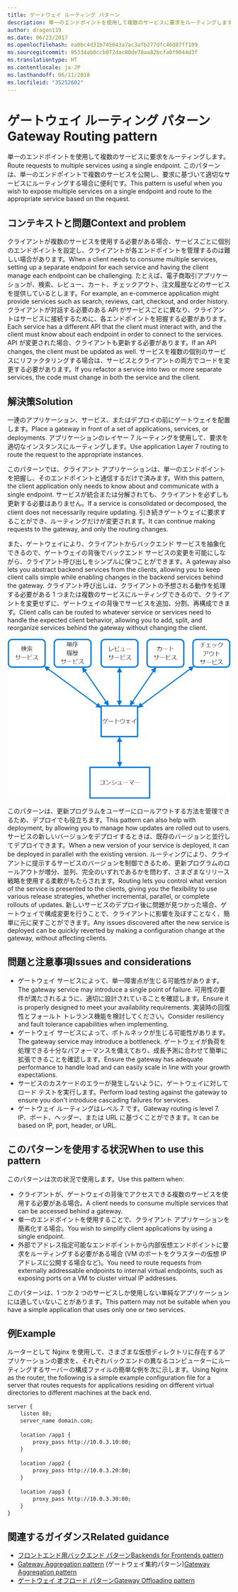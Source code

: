 ```yaml
---
title: ゲートウェイ ルーティング パターン
description: 単一のエンドポイントを使用して複数のサービスに要求をルーティングします。
author: dragon119
ms.date: 06/23/2017
ms.openlocfilehash: ea0bc4d31b745043a7ac3afb277dfc46d87ff109
ms.sourcegitcommit: 85334ab0ccb072dac80de78aa82bcfa0f0044d3f
ms.translationtype: HT
ms.contentlocale: ja-JP
ms.lasthandoff: 06/11/2018
ms.locfileid: "35252602"
---
```

# <a name="gateway-routing-pattern"></a><span data-ttu-id="43abe-103">ゲートウェイ ルーティング パターン</span><span class="sxs-lookup"><span data-stu-id="43abe-103">Gateway Routing pattern</span></span>

<span data-ttu-id="43abe-104">単一のエンドポイントを使用して複数のサービスに要求をルーティングします。</span><span class="sxs-lookup"><span data-stu-id="43abe-104">Route requests to multiple services using a single endpoint.</span></span> <span data-ttu-id="43abe-105">このパターンは、単一のエンドポイントで複数のサービスを公開し、要求に基づいて適切なサービスにルーティングする場合に便利です。</span><span class="sxs-lookup"><span data-stu-id="43abe-105">This pattern is useful when you wish to expose multiple services on a single endpoint and route to the appropriate service based on the request.</span></span>

## <a name="context-and-problem"></a><span data-ttu-id="43abe-106">コンテキストと問題</span><span class="sxs-lookup"><span data-stu-id="43abe-106">Context and problem</span></span>

<span data-ttu-id="43abe-107">クライアントが複数のサービスを使用する必要がある場合、サービスごとに個別のエンドポイントを設定し、クライアントが各エンドポイントを管理するのは難しい場合があります。</span><span class="sxs-lookup"><span data-stu-id="43abe-107">When a client needs to consume multiple services, setting up a separate endpoint for each service and having the client manage each endpoint can be challenging.</span></span> <span data-ttu-id="43abe-108">たとえば、電子商取引アプリケーションが、検索、レビュー、カート、チェックアウト、注文履歴などのサービスを提供しているとします。</span><span class="sxs-lookup"><span data-stu-id="43abe-108">For example, an e-commerce application might provide services such as search, reviews, cart, checkout, and order history.</span></span> <span data-ttu-id="43abe-109">クライアントが対話する必要のある API がサービスごとに異なり、クライアントはサービスに接続するために、各エンドポイントを把握する必要があります。</span><span class="sxs-lookup"><span data-stu-id="43abe-109">Each service has a different API that the client must interact with, and the client must know about each endpoint in order to connect to the services.</span></span> <span data-ttu-id="43abe-110">API が変更された場合、クライアントも更新する必要があります。</span><span class="sxs-lookup"><span data-stu-id="43abe-110">If an API changes, the client must be updated as well.</span></span> <span data-ttu-id="43abe-111">サービスを複数の個別のサービスにリファクタリングする場合は、サービスとクライアントの両方でコードを変更する必要があります。</span><span class="sxs-lookup"><span data-stu-id="43abe-111">If you refactor a service into two or more separate services, the code must change in both the service and the client.</span></span>

## <a name="solution"></a><span data-ttu-id="43abe-112">解決策</span><span class="sxs-lookup"><span data-stu-id="43abe-112">Solution</span></span>

<span data-ttu-id="43abe-113">一連のアプリケーション、サービス、またはデプロイの前にゲートウェイを配置します。</span><span class="sxs-lookup"><span data-stu-id="43abe-113">Place a gateway in front of a set of applications, services, or deployments.</span></span> <span data-ttu-id="43abe-114">アプリケーションのレイヤー 7 ルーティングを使用して、要求を適切なインスタンスにルーティングします。</span><span class="sxs-lookup"><span data-stu-id="43abe-114">Use application Layer 7 routing to route the request to the appropriate instances.</span></span>

<span data-ttu-id="43abe-115">このパターンでは、クライアント アプリケーションは、単一のエンドポイントを把握し、そのエンドポイントと通信するだけで済みます。</span><span class="sxs-lookup"><span data-stu-id="43abe-115">With this pattern, the client application only needs to know about and communicate with a single endpoint.</span></span> <span data-ttu-id="43abe-116">サービスが統合または分解されても、クライアントを必ずしも更新する必要はありません。</span><span class="sxs-lookup"><span data-stu-id="43abe-116">If a service is consolidated or decomposed, the client does not necessarily require updating.</span></span> <span data-ttu-id="43abe-117">引き続きゲートウェイに要求することができ、ルーティングだけが変更されます。</span><span class="sxs-lookup"><span data-stu-id="43abe-117">It can continue making requests to the gateway, and only the routing changes.</span></span>

<span data-ttu-id="43abe-118">また、ゲートウェイにより、クライアントからバックエンド サービスを抽象化できるので、ゲートウェイの背後でバックエンド サービスの変更を可能にしながら、クライアント呼び出しをシンプルに保つことができます。</span><span class="sxs-lookup"><span data-stu-id="43abe-118">A gateway also lets you abstract backend services from the clients, allowing you to keep client calls simple while enabling changes in the backend services behind the gateway.</span></span> <span data-ttu-id="43abe-119">クライアント呼び出しは、クライアントの予想される動作を処理する必要がある 1 つまたは複数のサービスにルーティングできるので、クライアントを変更せずに、ゲートウェイの背後でサービスを追加、分割、再構成できます。</span><span class="sxs-lookup"><span data-stu-id="43abe-119">Client calls can be routed to whatever service or services need to handle the expected client behavior, allowing you to add, split, and reorganize services behind the gateway without changing the client.</span></span>

![](./_images/gateway-routing.png)
 
<span data-ttu-id="43abe-120">このパターンは、更新プログラムをユーザーにロールアウトする方法を管理できるため、デプロイでも役立ちます。</span><span class="sxs-lookup"><span data-stu-id="43abe-120">This pattern can also help with deployment, by allowing you to manage how updates are rolled out to users.</span></span> <span data-ttu-id="43abe-121">サービスの新しいバージョンをデプロイするときは、既存のバージョンと並行してデプロイできます。</span><span class="sxs-lookup"><span data-stu-id="43abe-121">When a new version of your service is deployed, it can be deployed in parallel with the existing version.</span></span> <span data-ttu-id="43abe-122">ルーティングにより、クライアントに提示するサービスのバージョンを制御できるため、更新プログラムのロールアウトが増分、並列、完全のいずれであるかを問わず、さまざまなリリース戦略を使用する柔軟がもたらされます。</span><span class="sxs-lookup"><span data-stu-id="43abe-122">Routing lets you control what version of the service is presented to the clients, giving you the flexibility to use various release strategies, whether incremental, parallel, or complete rollouts of updates.</span></span> <span data-ttu-id="43abe-123">新しいサービスのデプロイ後に問題が見つかった場合、ゲートウェイで構成変更を行うことで、クライアントに影響を及ぼすことなく、簡単に元に戻すことができます。</span><span class="sxs-lookup"><span data-stu-id="43abe-123">Any issues discovered after the new service is deployed can be quickly reverted by making a configuration change at the gateway, without affecting clients.</span></span>

## <a name="issues-and-considerations"></a><span data-ttu-id="43abe-124">問題と注意事項</span><span class="sxs-lookup"><span data-stu-id="43abe-124">Issues and considerations</span></span>

- <span data-ttu-id="43abe-125">ゲートウェイ サービスによって、単一障害点が生じる可能性があります。</span><span class="sxs-lookup"><span data-stu-id="43abe-125">The gateway service may introduce a single point of failure.</span></span> <span data-ttu-id="43abe-126">可用性の要件が満たされるように、適切に設計されていることを確認します。</span><span class="sxs-lookup"><span data-stu-id="43abe-126">Ensure it is properly designed to meet your availability requirements.</span></span> <span data-ttu-id="43abe-127">実装時の回復性とフォールト トレランス機能を検討してください。</span><span class="sxs-lookup"><span data-stu-id="43abe-127">Consider resiliency and fault tolerance capabilities when implementing.</span></span>
- <span data-ttu-id="43abe-128">ゲートウェイ サービスによって、ボトルネックが生じる可能性があります。</span><span class="sxs-lookup"><span data-stu-id="43abe-128">The gateway service may introduce a bottleneck.</span></span> <span data-ttu-id="43abe-129">ゲートウェイが負荷を処理できる十分なパフォーマンスを備えており、成長予測に合わせて簡単に拡張できることを確認します。</span><span class="sxs-lookup"><span data-stu-id="43abe-129">Ensure the gateway has adequate performance to handle load and can easily scale in line with your growth expectations.</span></span>
- <span data-ttu-id="43abe-130">サービスのカスケードのエラーが発生しないように、ゲートウェイに対してロード テストを実行します。</span><span class="sxs-lookup"><span data-stu-id="43abe-130">Perform load testing against the gateway to ensure you don't introduce cascading failures for services.</span></span>
- <span data-ttu-id="43abe-131">ゲートウェイ ルーティングはレベル 7 です。</span><span class="sxs-lookup"><span data-stu-id="43abe-131">Gateway routing is level 7.</span></span> <span data-ttu-id="43abe-132">IP、ポート、ヘッダー、または URL に基づくことができます。</span><span class="sxs-lookup"><span data-stu-id="43abe-132">It can be based on IP, port, header, or URL.</span></span>

## <a name="when-to-use-this-pattern"></a><span data-ttu-id="43abe-133">このパターンを使用する状況</span><span class="sxs-lookup"><span data-stu-id="43abe-133">When to use this pattern</span></span>

<span data-ttu-id="43abe-134">このパターンは次の状況で使用します。</span><span class="sxs-lookup"><span data-stu-id="43abe-134">Use this pattern when:</span></span>

- <span data-ttu-id="43abe-135">クライアントが、ゲートウェイの背後でアクセスできる複数のサービスを使用する必要がある場合。</span><span class="sxs-lookup"><span data-stu-id="43abe-135">A client needs to consume multiple services that can be accessed behind a gateway.</span></span>
- <span data-ttu-id="43abe-136">単一のエンドポイントを使用することで、クライアント アプリケーションを簡素化する場合。</span><span class="sxs-lookup"><span data-stu-id="43abe-136">You wish to simplify client applications by using a single endpoint.</span></span>
- <span data-ttu-id="43abe-137">外部でアドレス指定可能なエンドポイントから内部仮想エンドポイントに要求をルーティングする必要がある場合 (VM のポートをクラスターの仮想 IP アドレスに公開する場合など)。</span><span class="sxs-lookup"><span data-stu-id="43abe-137">You need to route requests from externally addressable endpoints to internal virtual endpoints, such as exposing ports on a VM to cluster virtual IP addresses.</span></span>

<span data-ttu-id="43abe-138">このパターンは、1 つか 2 つのサービスしか使用しない単純なアプリケーションには適していないことがあります。</span><span class="sxs-lookup"><span data-stu-id="43abe-138">This pattern may not be suitable when you have a simple application that uses only one or two services.</span></span>

## <a name="example"></a><span data-ttu-id="43abe-139">例</span><span class="sxs-lookup"><span data-stu-id="43abe-139">Example</span></span>

<span data-ttu-id="43abe-140">ルーターとして Nginx を使用して、さまざまな仮想ディレクトリに存在するアプリケーションの要求を、それぞれバックエンドの異なるコンピューターにルーティングするサーバーの構成ファイルの簡単な例を次に示します。</span><span class="sxs-lookup"><span data-stu-id="43abe-140">Using Nginx as the router, the following is a simple example configuration file for a server that routes requests for applications residing on different virtual directories to different machines at the back end.</span></span>

```
server {
    listen 80;
    server_name domain.com;

    location /app1 {
        proxy_pass http://10.0.3.10:80;
    }

    location /app2 {
        proxy_pass http://10.0.3.20:80;
    }

    location /app3 {
        proxy_pass http://10.0.3.30:80;
    }
}
```

## <a name="related-guidance"></a><span data-ttu-id="43abe-141">関連するガイダンス</span><span class="sxs-lookup"><span data-stu-id="43abe-141">Related guidance</span></span>

- [<span data-ttu-id="43abe-142">フロントエンド用バックエンド パターン</span><span class="sxs-lookup"><span data-stu-id="43abe-142">Backends for Frontends pattern</span></span>](./backends-for-frontends.md)
- <span data-ttu-id="43abe-143">[Gateway Aggregation pattern](./gateway-aggregation.md) (ゲートウェイ集約パターン)</span><span class="sxs-lookup"><span data-stu-id="43abe-143">[Gateway Aggregation pattern](./gateway-aggregation.md)</span></span>
- [<span data-ttu-id="43abe-144">ゲートウェイ オフロード パターン</span><span class="sxs-lookup"><span data-stu-id="43abe-144">Gateway Offloading pattern</span></span>](./gateway-offloading.md)



